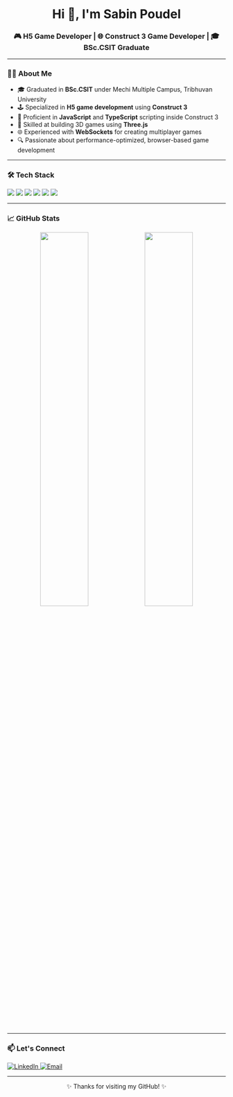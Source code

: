<h1 align="center">Hi 👋, I'm Sabin Poudel</h1>
<h3 align="center">🎮 H5 Game Developer | 🌐 Construct 3 Game Developer | 🎓 BSc.CSIT Graduate</h3>

---

### 👨‍💻 About Me

- 🎓 Graduated in **BSc.CSIT** under Mechi Multiple Campus, Tribhuvan University  
- 🕹️ Specialized in **H5 game development** using **Construct 3**
- 🧠 Proficient in **JavaScript** and **TypeScript** scripting inside Construct 3
- 🧱 Skilled at building 3D games using **Three.js**
- 🌐 Experienced with **WebSockets** for creating multiplayer games
- 🔍 Passionate about performance-optimized, browser-based game development

---

### 🛠️ Tech Stack

<p align="left">
  <img src="https://img.shields.io/badge/Construct3-%23195ECF.svg?style=flat&logo=construct3&logoColor=white" />
  <img src="https://img.shields.io/badge/TypeScript-3178C6?style=flat&logo=typescript" />
  <img src="https://img.shields.io/badge/JavaScript-F7DF1E?style=flat&logo=javascript&logoColor=black" />
  <img src="https://img.shields.io/badge/Three.js-000000?style=flat&logo=three.js" />
  <img src="https://img.shields.io/badge/WebSocket-010101?style=flat&logo=websocket&logoColor=white" />
  <img src="https://img.shields.io/badge/HTML5-E34F26?style=flat&logo=html5" />
</p>

---

### 📈 GitHub Stats

<p align="center">
  <img src="https://github-readme-stats.vercel.app/api?username=s4binpoudel&show_icons=true&theme=tokyonight" width="47%" />
  <img src="https://github-readme-streak-stats.herokuapp.com/?user=s4binpoudel&theme=tokyonight" width="47%" />
</p>

---

### 📫 Let's Connect

<p align="left">
  <a href="https://www.linkedin.com/in/s4bin-poudel/" target="_blank">
    <img alt="LinkedIn" src="https://img.shields.io/badge/LinkedIn-blue?style=flat&logo=linkedin" />
  </a>
  <a href="mailto:easabinpoudel903@gmail.com" target="_blank">
    <img alt="Email" src="https://img.shields.io/badge/Email-D14836?style=flat&logo=gmail&logoColor=white" />
  </a>
</p>

---

<p align="center">✨ Thanks for visiting my GitHub! ✨</p>
